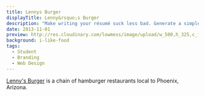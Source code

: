 ```yaml
---
title: Lennys Burger
displayTitle: Lenny&rsquo;s Burger
description: "Make writing your résumé suck less bad. Generate a simple static site &amp; PDF résumé from Markdown with one command."
date: 2013-11-01
preview: http://res.cloudinary.com/lowmess/image/upload/w_500,h_325,c_fill,dpr_auto/v1489037227/projects.lennys.preview_bmpk9n.jpg
background: i-like-food
tags:
  - Student
  - Branding
  - Web Design
---
```


[Lenny's Burger](http://lennysburger.com/) is a chain of hamburger restaurants local to Phoenix, Arizona.
